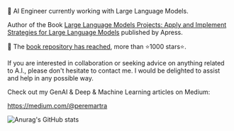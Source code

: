 👋 AI Engineer currently working with Large Language Models.

Author of the Book [Large Language Models Projects: Apply and Implement Strategies for Large Language Models](https://amzn.to/4eanT1g) published by Apress. 

🌱 The [book repository has reached](https://github.com/peremartra/Large-Language-Model-Notebooks-Course), more than ⭐️1000 stars⭐️. 

If you are interested in collaboration or seeking advice on anything related to A.I., please don't hesitate to contact me. I would be delighted to assist and help in any possible way.

Check out my GenAI & Deep & Machine Learning articles on Medium:

https://medium.com/@peremartra

![Anurag's GitHub stats](https://github-readme-stats.vercel.app/api?username=peremartra&show_icons=true)
